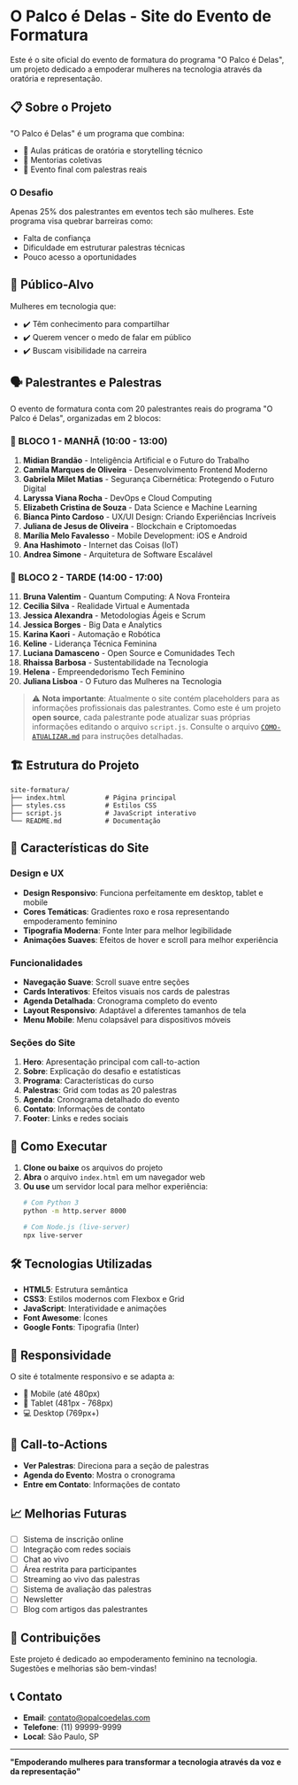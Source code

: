 # O Palco é Delas - Site do Evento de Formatura

Este é o site oficial do evento de formatura do programa "O Palco é Delas", um projeto dedicado a empoderar mulheres na tecnologia através da oratória e representação.

## 📋 Sobre o Projeto

"O Palco é Delas" é um programa que combina:
- 🎤 Aulas práticas de oratória e storytelling técnico
- 💬 Mentorias coletivas
- 🌟 Evento final com palestras reais

### O Desafio
Apenas 25% dos palestrantes em eventos tech são mulheres. Este programa visa quebrar barreiras como:
- Falta de confiança
- Dificuldade em estruturar palestras técnicas
- Pouco acesso a oportunidades

## 🎯 Público-Alvo

Mulheres em tecnologia que:
- ✔️ Têm conhecimento para compartilhar
- ✔️ Querem vencer o medo de falar em público
- ✔️ Buscam visibilidade na carreira

## 🗣️ Palestrantes e Palestras

O evento de formatura conta com 20 palestrantes reais do programa "O Palco é Delas", organizadas em 2 blocos:

### 🌅 BLOCO 1 - MANHÃ (10:00 - 13:00)
1. **Midian Brandão** - Inteligência Artificial e o Futuro do Trabalho
2. **Camila Marques de Oliveira** - Desenvolvimento Frontend Moderno
3. **Gabriela Milet Matias** - Segurança Cibernética: Protegendo o Futuro Digital
4. **Laryssa Viana Rocha** - DevOps e Cloud Computing
5. **Elizabeth Cristina de Souza** - Data Science e Machine Learning
6. **Bianca Pinto Cardoso** - UX/UI Design: Criando Experiências Incríveis
7. **Juliana de Jesus de Oliveira** - Blockchain e Criptomoedas
8. **Marília Melo Favalesso** - Mobile Development: iOS e Android
9. **Ana Hashimoto** - Internet das Coisas (IoT)
10. **Andrea Simone** - Arquitetura de Software Escalável

### 🌇 BLOCO 2 - TARDE (14:00 - 17:00)
11. **Bruna Valentim** - Quantum Computing: A Nova Fronteira
12. **Cecilia Silva** - Realidade Virtual e Aumentada
13. **Jessica Alexandra** - Metodologias Ágeis e Scrum
14. **Jessica Borges** - Big Data e Analytics
15. **Karina Kaori** - Automação e Robótica
16. **Keline** - Liderança Técnica Feminina
17. **Luciana Damasceno** - Open Source e Comunidades Tech
18. **Rhaissa Barbosa** - Sustentabilidade na Tecnologia
19. **Helena** - Empreendedorismo Tech Feminino
20. **Juliana Lisboa** - O Futuro das Mulheres na Tecnologia

> ⚠️ **Nota importante**: Atualmente o site contém placeholders para as informações profissionais das palestrantes. Como este é um projeto **open source**, cada palestrante pode atualizar suas próprias informações editando o arquivo `script.js`. Consulte o arquivo [`COMO-ATUALIZAR.md`](COMO-ATUALIZAR.md) para instruções detalhadas.
## 🏗️ Estrutura do Projeto

```
site-formatura/
├── index.html          # Página principal
├── styles.css          # Estilos CSS
├── script.js           # JavaScript interativo
└── README.md           # Documentação
```

## 🎨 Características do Site

### Design e UX
- **Design Responsivo**: Funciona perfeitamente em desktop, tablet e mobile
- **Cores Temáticas**: Gradientes roxo e rosa representando empoderamento feminino
- **Tipografia Moderna**: Fonte Inter para melhor legibilidade
- **Animações Suaves**: Efeitos de hover e scroll para melhor experiência

### Funcionalidades
- **Navegação Suave**: Scroll suave entre seções
- **Cards Interativos**: Efeitos visuais nos cards de palestras
- **Agenda Detalhada**: Cronograma completo do evento
- **Layout Responsivo**: Adaptável a diferentes tamanhos de tela
- **Menu Mobile**: Menu colapsável para dispositivos móveis

### Seções do Site
1. **Hero**: Apresentação principal com call-to-action
2. **Sobre**: Explicação do desafio e estatísticas
3. **Programa**: Características do curso
4. **Palestras**: Grid com todas as 20 palestras
5. **Agenda**: Cronograma detalhado do evento
6. **Contato**: Informações de contato
7. **Footer**: Links e redes sociais

## 🚀 Como Executar

1. **Clone ou baixe** os arquivos do projeto
2. **Abra** o arquivo `index.html` em um navegador web
3. **Ou use** um servidor local para melhor experiência:
   ```bash
   # Com Python 3
   python -m http.server 8000
   
   # Com Node.js (live-server)
   npx live-server
   ```

## 🛠️ Tecnologias Utilizadas

- **HTML5**: Estrutura semântica
- **CSS3**: Estilos modernos com Flexbox e Grid
- **JavaScript**: Interatividade e animações
- **Font Awesome**: Ícones
- **Google Fonts**: Tipografia (Inter)

## 📱 Responsividade

O site é totalmente responsivo e se adapta a:
- 📱 Mobile (até 480px)
- 📱 Tablet (481px - 768px)
- 💻 Desktop (769px+)

## 🎯 Call-to-Actions

- **Ver Palestras**: Direciona para a seção de palestras
- **Agenda do Evento**: Mostra o cronograma
- **Entre em Contato**: Informações de contato

## 📈 Melhorias Futuras

- [ ] Sistema de inscrição online
- [ ] Integração com redes sociais
- [ ] Chat ao vivo
- [ ] Área restrita para participantes
- [ ] Streaming ao vivo das palestras
- [ ] Sistema de avaliação das palestras
- [ ] Newsletter
- [ ] Blog com artigos das palestrantes

## 🤝 Contribuições

Este projeto é dedicado ao empoderamento feminino na tecnologia. Sugestões e melhorias são bem-vindas!

## 📞 Contato

- **Email**: contato@opalcoedelas.com
- **Telefone**: (11) 99999-9999
- **Local**: São Paulo, SP

---

**"Empoderando mulheres para transformar a tecnologia através da voz e da representação"**
